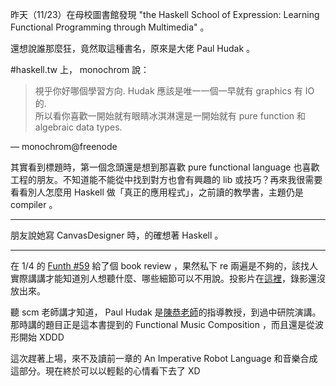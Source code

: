 昨天（11/23）在母校圖書館發現 "the Haskell School of Expression: Learning Functional Programming through Multimedia" 。

還想說誰那麼狂，竟然取這種書名，原來是大佬 Paul Hudak 。

#haskell.tw 上， monochrom 說：

> 視乎你好哪個學習方向. Hudak 應該是唯一一個一早就有 graphics 有 IO 的.  
> 所以看你喜歡一開始就有眼睛冰淇淋還是一開始就有 pure function 和 algebraic data types.

— monochrom@freenode

其實看到標題時，第一個念頭還是想到那喜歡 pure functional language 也喜歡工程的朋友。不知道能不能從中找到對方也會有興趣的 lib 或技巧？再來我很需要看看別人怎麼用 Haskell 做「真正的應用程式」，之前讀的教學書，主題仍是 compiler 。

---

朋友說她寫 CanvasDesigner 時，的確想著 Haskell 。

---

在 1/4 的 [Funth #59][Funth-59] 給了個 book review ，果然私下 re 兩遍是不夠的，該找人實際講講才能知道別人想聽什麼、哪些細節可以不用說。投影片在[這裡][Talk-SchoolOfExpression]，錄影還沒放出來。

聽 scm 老師講才知道， Paul Hudak 是[陳恭老師][DrKungChen]的指導教授，到過中研院演講。那時講的題目正是這本書提到的 Functional Music Composition ，而且還是從波形開始 XDDD

這次趕著上場，來不及讀前一章的 An Imperative Robot Language 和音樂合成這部分。現在終於可以以輕鬆的心情看下去了 XD

[Funth-59]: https://www.meetup.com/Functional-Thursday/events/245823929/
[Talk-SchoolOfExpression]: http://caasih.net/Talk-SchoolOfExpression
[DrKungChen]: http://www.cs.nccu.edu.tw/~chenk/index-en.htm
